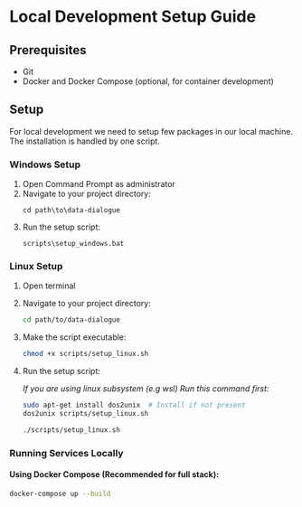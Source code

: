 # Local Development Setup Guide

## Prerequisites

- Git
- Docker and Docker Compose (optional, for container development)

## Setup

For local development we need to setup few packages in our local machine. The installation is handled by one script.

### Windows Setup

1. Open Command Prompt as administrator
2. Navigate to your project directory:
   ```batch
   cd path\to\data-dialogue
   ```
3. Run the setup script:
   ```batch
   scripts\setup_windows.bat
   ```

### Linux Setup

1. Open terminal
2. Navigate to your project directory:
   ```bash
   cd path/to/data-dialogue
   ```
3. Make the script executable:
   ```bash
   chmod +x scripts/setup_linux.sh
   ```

4. Run the setup script:

   *If you are using linux subsystem (e.g wsl) Run this command first:*
   ```bash
   sudo apt-get install dos2unix  # Install if not present
   dos2unix scripts/setup_linux.sh
   ```

   ```bash
   ./scripts/setup_linux.sh
   ```

### Running Services Locally

#### Using Docker Compose (Recommended for full stack):
```bash
docker-compose up --build
```
